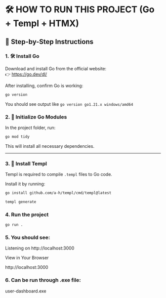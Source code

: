 # 🛠 HOW TO RUN THIS PROJECT (Go + Templ + HTMX)

## 🚀 Step-by-Step Instructions

### 1. 🛠 Install Go

Download and install Go from the official website:  
👉 https://go.dev/dl/

After installing, confirm Go is working:

```bash
go version
```

You should see output like `go version go1.21.x windows/amd64`

### 2. 📁 Initialize Go Modules

In the project folder, run:

```bash
go mod tidy
```

This will install all necessary dependencies.

---

### 3. 🔧 Install Templ

Templ is required to compile `.templ` files to Go code.

Install it by running:

```bash
go install github.com/a-h/templ/cmd/templ@latest
```
``` bash
templ generate
```
### 4. Run the project
``` bash
go run .
```
### 5. You should see:

Listening on http://localhost:3000

View in Your Browser

http://localhost:3000

### 6. Can be run through .exe file:

user-dashboard.exe
